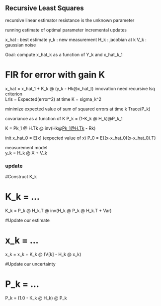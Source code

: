 ## Recursive Least Squares

recursive linear estimator
resistance is the unknown parameter

running estimate of optimal parameter
incremental updates

x_hat : best estimate
y_k : new measurement
H_k : jacobian at k
V_k : gaussian noise

Goal: compute x_hat_k as a function of Y_k and x_hat_k_1

# FIR for error with gain K

x_hat = x_hat_1 + K_k @ (y_k - Hk@x_hat_t)
innovation
need recursive lsq criterion  
Lrls = Expected(error^2) at time K
= sigma_k^2

minimize expected value of sum of squared errors at time k
Trace(P_k)

covariance as a function of K
P_k = (1-K_k @ H_k)@P_k_1

K = Pk_1 @ H.Tk @ inv(Hk@Pk_1@H.Tk - Rk)

init
x_hat_0 = E[x] (expected value of x)
P_0 = E{(x-x_hat_0)(x-x_hat_0).T}

measurement model  
 y_k = H_k @ X + V_k

### update

#Construct K_k

# K_k = ...

K_k = P_k @ H_k.T @ inv(H_k @ P_k @ H_k.T + Var)
  
#Update our estimate

# x_k = ...

x_k = x_k + K_k @ (V[k] - H_k @ x_k)

#Update our uncertainty

# P_k = ...

P_k = (1.0 - K_k @ H_k) @ P_k
